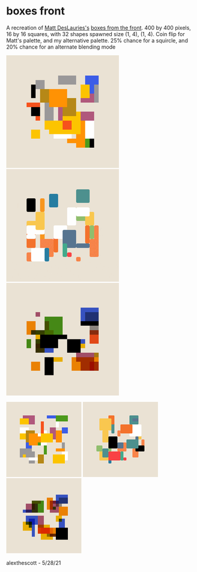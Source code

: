 # boxes front

A recreation of [Matt DesLauries's](https://twitter.com/mattdesl) [boxes from the front](https://twitter.com/mattdesl/status/1396876632594554887). 400 by 400 pixels, 16 by 16 squares, with 32 shapes spawned size (1, 4), (1, 4). Coin flip for Matt's palette, and my alternative palette. 25% chance for a squircle, and 20% chance for an alternate blending mode 

<p float="left">
	<img width="300" src="./gifs/bfm_0.gif">
	<img width="300" src="./gifs/bfm_1.gif">
	<img width="300" src="./gifs/bfm_2.gif">
</p>
<p float="left">
	<img width="200" src="./stills/bfm_0.png">
	<img width="200" src="./stills/bfm_1.png">
	<img width="200" src="./stills/bfm_2.png">
</p>

alexthescott - 5/28/21